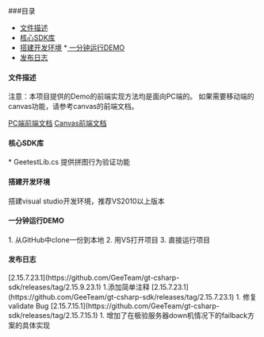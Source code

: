 ﻿###目录
* [文件描述](#1)
 * [核心SDK库](#1.1)
* [搭建开发环境](#2)
*[ 一分钟运行DEMO](#3)
* [发布日志](#4)


<h4 id="1">文件描述</h4>
注意：本项目提供的Demo的前端实现方法均是面向PC端的。 如果需要移动端的canvas功能，请参考canvas的前端文档。  

[PC端前端文档](http://www.geetest.com/docs/sdk/build/html/sections/web_api.html)
[Canvas前端文档](http://www.geetest.com/docs/sdk/build/html/sections/common_canvas_front.html)
<h4 id="1.1">核心SDK库</h4>
* GeetestLib.cs  
	提供拼图行为验证功能

<h4 id="2">搭建开发环境</h4>
搭建visual studio开发环境，推荐VS2010以上版本

<h4 id="3">一分钟运行DEMO</h4>
1. 从GitHub中clone一份到本地
2. 用VS打开项目
3. 直接运行项目

<h4 id="4">发布日志</h4>
[2.15.7.23.1](https://github.com/GeeTeam/gt-csharp-sdk/releases/tag/2.15.9.23.1)
1.添加简单注释
[2.15.7.23.1](https://github.com/GeeTeam/gt-csharp-sdk/releases/tag/2.15.7.23.1)
1. 修复validate Bug
[2.15.7.15.1](https://github.com/GeeTeam/gt-csharp-sdk/releases/tag/2.15.7.15.1)
1. 增加了在极验服务器down机情况下的failback方案的具体实现

